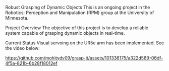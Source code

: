Robust Grasping of Dynamic Objects
This is an ongoing project in the Robotics: Perception and Manipulation (RPM) group at the University of Minnesota.

Project Overview
The objective of this project is to develop a reliable system capable of grasping dynamic objects in real-time.

Current Status
Visual servoing on the UR5e arm has been implemented. See the video below:

https://github.com/mohitydv09/grasp-it/assets/101336175/a322d569-06df-4f5a-821b-6b28f18012ef

